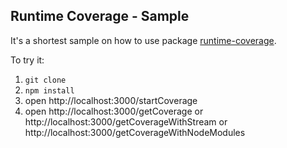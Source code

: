 ## Runtime Coverage - Sample

It's a shortest sample on how to use package [runtime-coverage](https://www.npmjs.com/package/runtime-coverage).

To try it:

1. `git clone`
2. `npm install`
3. open http://localhost:3000/startCoverage
4. open http://localhost:3000/getCoverage or
 http://localhost:3000/getCoverageWithStream or
 http://localhost:3000/getCoverageWithNodeModules
